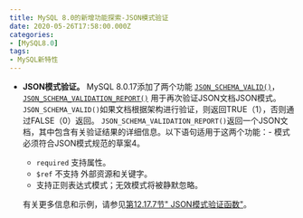 ```yaml
---
title: MySQL 8.0的新增功能探索-JSON模式验证
date: 2020-05-26T17:58:00.000Z
categories:
- [MySQL8.0]
tags:
- MySQL新特性
---
```


- **JSON模式验证。** MySQL 8.0.17添加了两个功能 [`JSON_SCHEMA_VALID()`](https://dev.mysql.com/doc/refman/8.0/en/json-validation-functions.html#function_json-schema-valid)， [`JSON_SCHEMA_VALIDATION_REPORT()`](https://dev.mysql.com/doc/refman/8.0/en/json-validation-functions.html#function_json-schema-validation-report) 用于再次验证JSON文档JSON模式。 `JSON_SCHEMA_VALID()`如果文档根据架构进行验证，则返回TRUE（1），否则通过FALSE（0）返回。 `JSON_SCHEMA_VALIDATION_REPORT()`返回一个JSON文档，其中包含有关验证结果的详细信息。以下语句适用于这两个功能：- 模式必须符合JSON模式规范的草案4。

  - `required` 支持属性。
  - `$ref` 不支持 外部资源和关键字。
  - 支持正则表达式模式；无效模式将被静默忽略。

  有关更多信息和示例，请参见[第12.17.7节" JSON模式验证函数"](https://dev.mysql.com/doc/refman/8.0/en/json-validation-functions.html)。
